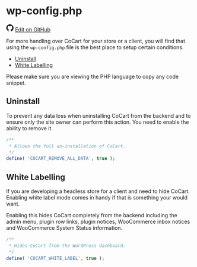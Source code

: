 # wp-config.php #

<img src="images/github.svg" width="20" height="20" alt="GitHub Mark Logo"> [Edit on GitHub](https://github.com/co-cart/co-cart-docs/blob/master/source/includes/_wp-config.md)

For more handling over CoCart for your store or a client, you will find that using the `wp-config.php` file is the best place to setup certain conditions.

* [Uninstall](#wp-config-php-uninstall)
* [White Labelling](#wp-config-php-white-labelling)

<aside class="notice">
Please make sure you are viewing the PHP language to copy any code snippet.
</aside>

## Uninstall ##

To prevent any data loss when uninstalling CoCart from the backend and to ensure only the site owner can perform this action. You need to enable the ability to remove it.

```php
/**
 * Allows the full un-installation of CoCart.
 */
define( 'COCART_REMOVE_ALL_DATA', true );
```

## White Labelling

If you are developing a headless store for a client and need to hide CoCart. Enabling white label mode comes in handy if that is something your would want.

Enabling this hides CoCart completely from the backend including the admin menu, plugin row links, plugin notices, WooCommerce inbox notices and WooCommerce System Status information.

```php
/**
 * Hides CoCart from the WordPress dashboard.
 */
define( 'COCART_WHITE_LABEL', true );
```
